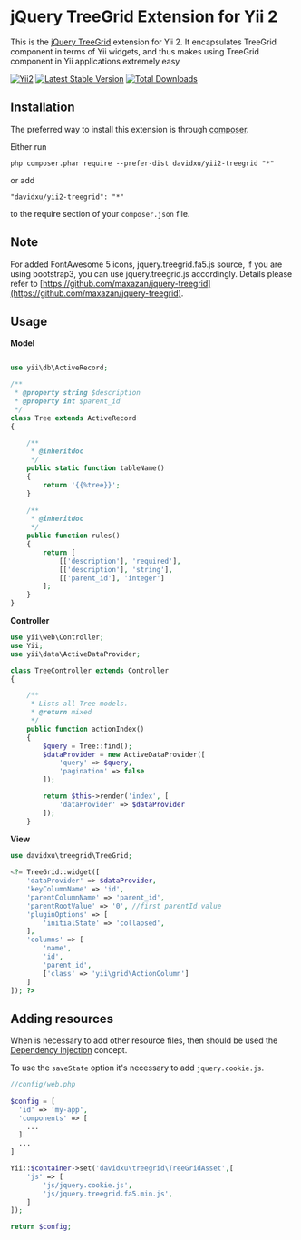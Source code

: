 # jQuery TreeGrid Extension for Yii 2

This is the [jQuery TreeGrid](https://github.com/maxazan/jquery-treegrid) extension for Yii 2. It encapsulates TreeGrid component in terms of Yii widgets,
and thus makes using TreeGrid component in Yii applications extremely easy

[![Yii2](https://img.shields.io/badge/Powered_by-Yii_Framework-green.svg?style=flat)](http://www.yiiframework.com/)
[![Latest Stable Version](https://poser.pugx.org/davidxu/yii2-treegrid/v/stable.png)](https://packagist.org/packages/davidxu/yii2-treegrid)
[![Total Downloads](https://poser.pugx.org/davidxu/yii2-treegrid/downloads.png)](https://packagist.org/packages/davidxu/yii2-treegrid)

## Installation

The preferred way to install this extension is through [composer](http://getcomposer.org/download/).

Either run

```
php composer.phar require --prefer-dist davidxu/yii2-treegrid "*"
```

or add

```
"davidxu/yii2-treegrid": "*"
```

to the require section of your `composer.json` file.

## Note
For added FontAwesome 5 icons, jquery.treegrid.fa5.js source, if you are using bootstrap3, you can use jquery.treegrid.js accordingly.
Details please refer to [https://github.com/maxazan/jquery-treegrid](https://github.com/maxazan/jquery-treegrid).
## Usage

**Model**

```php

use yii\db\ActiveRecord;

/**
 * @property string $description
 * @property int $parent_id
 */
class Tree extends ActiveRecord 
{

    /**
     * @inheritdoc
     */
    public static function tableName()
    {
        return '{{%tree}}';
    }  
    
    /**
     * @inheritdoc
     */
    public function rules()
    {
        return [
            [['description'], 'required'],
            [['description'], 'string'],
            [['parent_id'], 'integer']
        ];
    }
}
```

**Controller**

```php
use yii\web\Controller;
use Yii;
use yii\data\ActiveDataProvider;

class TreeController extends Controller
{

    /**
     * Lists all Tree models.
     * @return mixed
     */
    public function actionIndex()
    {
        $query = Tree::find();
        $dataProvider = new ActiveDataProvider([
            'query' => $query,
            'pagination' => false
        ]);

        return $this->render('index', [
            'dataProvider' => $dataProvider
        ]);
    }
```

**View**

```php
use davidxu\treegrid\TreeGrid;
  
<?= TreeGrid::widget([
    'dataProvider' => $dataProvider,
    'keyColumnName' => 'id',
    'parentColumnName' => 'parent_id',
    'parentRootValue' => '0', //first parentId value
    'pluginOptions' => [
        'initialState' => 'collapsed',
    ],
    'columns' => [
        'name',
        'id',
        'parent_id',
        ['class' => 'yii\grid\ActionColumn']
    ]     
]); ?>
```

## Adding resources

When is necessary to add other resource files, then should be used the [Dependency Injection](http://www.yiiframework.com/doc-2.0/guide-concept-di-container.html#registering-dependencies) concept.

To use the `saveState` option it's necessary to add `jquery.cookie.js`.

```php
//config/web.php
  
$config = [
  'id' => 'my-app',
  'components' => [
    ...
  ]
  ...
]

Yii::$container->set('davidxu\treegrid\TreeGridAsset',[
    'js' => [
        'js/jquery.cookie.js',
        'js/jquery.treegrid.fa5.min.js',
    ]
]);

return $config;
```
